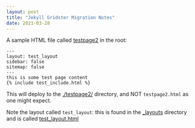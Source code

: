 ```yaml
---
layout: post
title: "Jekyll Gridster Migration Notes"
date: 2021-03-28
---
```


A sample HTML file called [testpage2](./testpage2.html) in the root:

```
---
layout: test_layout
sidebar: false
sitemap: false
---
this is some test page content
{% include test_include.html %}
```

This will deploy to the [./testpage2/]() directory, and NOT `testpage2.html` as one might expect.

Note the layout called `test_layout`: this is found in the [_layouts]() directory and is called [test_layout.html]()
